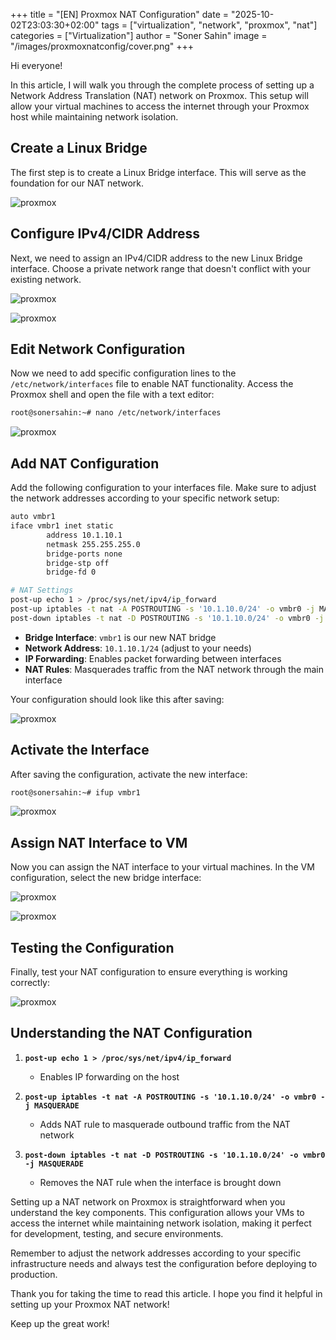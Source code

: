 +++
title = "[EN] Proxmox NAT Configuration"
date = "2025-10-02T23:03:30+02:00"
tags = ["virtualization", "network", "proxmox", "nat"]
categories = ["Virtualization"]
author = "Soner Sahin"
image = "/images/proxmoxnatconfig/cover.png"
+++ 

Hi everyone!

In this article, I will walk you through the complete process of setting up a Network Address Translation (NAT) network on Proxmox. This setup will allow your virtual machines to access the internet through your Proxmox host while maintaining network isolation.

## Create a Linux Bridge

The first step is to create a Linux Bridge interface. This will serve as the foundation for our NAT network.

![proxmox](/images/proxmoxnatconfig/1.png)

## Configure IPv4/CIDR Address

Next, we need to assign an IPv4/CIDR address to the new Linux Bridge interface. Choose a private network range that doesn't conflict with your existing network.

![proxmox](/images/proxmoxnatconfig/2.png)

![proxmox](/images/proxmoxnatconfig/3.png)

## Edit Network Configuration

Now we need to add specific configuration lines to the `/etc/network/interfaces` file to enable NAT functionality. Access the Proxmox shell and open the file with a text editor:

```bash
root@sonersahin:~# nano /etc/network/interfaces
```

![proxmox](/images/proxmoxnatconfig/4.png)

## Add NAT Configuration

Add the following configuration to your interfaces file. Make sure to adjust the network addresses according to your specific network setup:

```bash
auto vmbr1
iface vmbr1 inet static
        address 10.1.10.1
        netmask 255.255.255.0
        bridge-ports none
        bridge-stp off
        bridge-fd 0

# NAT Settings
post-up echo 1 > /proc/sys/net/ipv4/ip_forward
post-up iptables -t nat -A POSTROUTING -s '10.1.10.0/24' -o vmbr0 -j MASQUERADE
post-down iptables -t nat -D POSTROUTING -s '10.1.10.0/24' -o vmbr0 -j MASQUERADE
```

- **Bridge Interface**: `vmbr1` is our new NAT bridge
- **Network Address**: `10.1.10.1/24` (adjust to your needs)
- **IP Forwarding**: Enables packet forwarding between interfaces
- **NAT Rules**: Masquerades traffic from the NAT network through the main interface

Your configuration should look like this after saving:

![proxmox](/images/proxmoxnatconfig/5.png)

## Activate the Interface

After saving the configuration, activate the new interface:

```bash
root@sonersahin:~# ifup vmbr1
```

![proxmox](/images/proxmoxnatconfig/8.png)

## Assign NAT Interface to VM

Now you can assign the NAT interface to your virtual machines. In the VM configuration, select the new bridge interface:

![proxmox](/images/proxmoxnatconfig/6.png)

![proxmox](/images/proxmoxnatconfig/7.png)

## Testing the Configuration

Finally, test your NAT configuration to ensure everything is working correctly:

![proxmox](/images/proxmoxnatconfig/9.png)

## Understanding the NAT Configuration

1. **`post-up echo 1 > /proc/sys/net/ipv4/ip_forward`**
   - Enables IP forwarding on the host

2. **`post-up iptables -t nat -A POSTROUTING -s '10.1.10.0/24' -o vmbr0 -j MASQUERADE`**
   - Adds NAT rule to masquerade outbound traffic from the NAT network

3. **`post-down iptables -t nat -D POSTROUTING -s '10.1.10.0/24' -o vmbr0 -j MASQUERADE`**
   - Removes the NAT rule when the interface is brought down


Setting up a NAT network on Proxmox is straightforward when you understand the key components. This configuration allows your VMs to access the internet while maintaining network isolation, making it perfect for development, testing, and secure environments.

Remember to adjust the network addresses according to your specific infrastructure needs and always test the configuration before deploying to production.

Thank you for taking the time to read this article. I hope you find it helpful in setting up your Proxmox NAT network!

Keep up the great work!



